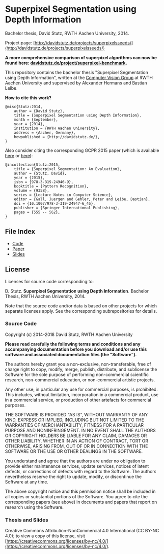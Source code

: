# Superpixel Segmentation using Depth Information

Bachelor thesis, David Stutz, RWTH Aachen University, 2014.

Project page: [http://davidstutz.de/projects/superpixelsseeds/](http://davidstutz.de/projects/superpixelsseeds/)

**A more comprehensive comparison of superpixel algorithms can now be found here: [davidstutz.de/project/superpixel-benchmark](http://davidstutz.de/projects/superpixel-benchmark).**

This repository contains the bachelor thesis "Superpixel Segmentation using Depth Information", written at the [Computer Vision Group](http://www.vision.rwth-aachen.de/) at RWTH Aachen University and supervised by Alexander Hermans and Bastian Leibe.

**How to cite this work?**

    @misc{Stutz:2014,
        author = {David Stutz},
        title = {Superpixel Segmentation using Depth Information},
        month = {September},
        year = {2014},
        institution = {RWTH Aachen University},
        address = {Aachen, Germany},
        howpublished = {http://davidstutz.de/},
    }

Also consider citing the corresponding GCPR 2015 paper (which is available [here](http://davidstutz.de/projects/superpixelsseeds/) or [here](https://github.com/davidstutz/gcpr2015-superpixels)):

	@incollection{Stutz:2015,
		title = {Superpixel Segmentation: An Evaluation},
		author = {Stutz, David},
		year = {2015},
		isbn = {978-3-319-24946-9},
		booktitle = {Pattern Recognition},
		volume = {9358},
		series = {Lecture Notes in Computer Science},
		editor = {Gall, Juergen and Gehler, Peter and Leibe, Bastian},
		doi = {10.1007/978-3-319-24947-6_46},
		publisher = {Springer International Publishing},
		pages = {555 -- 562},
	}

## File Index

* [Code](code/)
* [Paper](paper/)
* [Slides](slides/)

## License

Licenses for source code corresponding to:

D. Stutz. **Superpixel Segmentation using Depth Information.** Bachelor Thesis, RWTH Aachen University, 2014.

Note that the source code and/or data is based on other projects for which separate licenses apply. See the corresponding subrepositories for details.

### Source Code

Copyright (c) 2014-2018 David Stutz, RWTH Aachen University

**Please read carefully the following terms and conditions and any accompanying documentation before you download and/or use this software and associated documentation files (the "Software").**

The authors hereby grant you a non-exclusive, non-transferable, free of charge right to copy, modify, merge, publish, distribute, and sublicense the Software for the sole purpose of performing non-commercial scientific research, non-commercial education, or non-commercial artistic projects.

Any other use, in particular any use for commercial purposes, is prohibited. This includes, without limitation, incorporation in a commercial product, use in a commercial service, or production of other artefacts for commercial purposes.

THE SOFTWARE IS PROVIDED "AS IS", WITHOUT WARRANTY OF ANY KIND, EXPRESS OR IMPLIED, INCLUDING BUT NOT LIMITED TO THE WARRANTIES OF MERCHANTABILITY, FITNESS FOR A PARTICULAR PURPOSE AND NONINFRINGEMENT. IN NO EVENT SHALL THE AUTHORS OR COPYRIGHT HOLDERS BE LIABLE FOR ANY CLAIM, DAMAGES OR OTHER LIABILITY, WHETHER IN AN ACTION OF CONTRACT, TORT OR OTHERWISE, ARISING FROM, OUT OF OR IN CONNECTION WITH THE SOFTWARE OR THE USE OR OTHER DEALINGS IN THE SOFTWARE.

You understand and agree that the authors are under no obligation to provide either maintenance services, update services, notices of latent defects, or corrections of defects with regard to the Software. The authors nevertheless reserve the right to update, modify, or discontinue the Software at any time.

The above copyright notice and this permission notice shall be included in all copies or substantial portions of the Software. You agree to cite the corresponding papers (see above) in documents and papers that report on research using the Software.

### Thesis and Slides

Creative Commons Attribution-NonCommercial 4.0 International (CC BY-NC 4.0); to view a copy of this license, visit [https://creativecommons.org/licenses/by-nc/4.0/](https://creativecommons.org/licenses/by-nc/4.0/).
